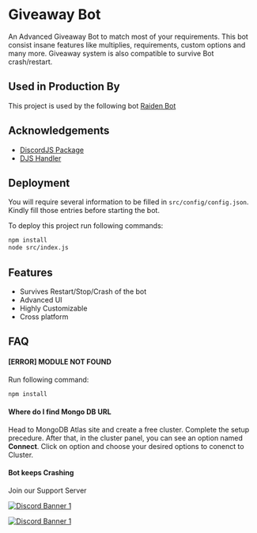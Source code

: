 
# Giveaway Bot

An Advanced Giveaway Bot to match most of your requirements. This bot consist insane features like multiplies, requirements, custom options and many more. Giveaway system is also compatible to survive Bot crash/restart.




## Used in Production By

This project is used by the following bot [Raiden Bot](https://raidenbot.xyz)
## Acknowledgements

 - [DiscordJS Package](https://github.com/discordjs/discord.js)
 - [DJS Handler](https://github.com/FlameQuard/discordjs-v14-handler)
## Deployment

You will require several information to be filled in `src/config/config.json`. Kindly fill those entries before starting the bot.


To deploy this project run following commands:

```bash
npm install
node src/index.js
```


## Features

- Survives Restart/Stop/Crash of the bot
- Advanced UI
- Highly Customizable
- Cross platform


## FAQ

#### [ERROR] MODULE NOT FOUND

Run following command:
```bash
npm install
```

#### Where do I find Mongo DB URL

Head to MongoDB Atlas site and create a free cluster. Complete the setup precedure. After that, in the cluster panel, you can see an option named **Connect**. Click on option and choose your desired options to conenct to Cluster.

#### Bot keeps Crashing

Join our Support Server

[<img src="https://discordapp.com/api/guilds/789443193989103648/widget.png?style=banner2" alt="Discord Banner 1"/>](https://discord.gg/TvjrWtEuyP)

[<img src="https://discordapp.com/api/guilds/890225986375929866/widget.png?style=banner2" alt="Discord Banner 1"/>](https://raidenbot.xyz/support)
